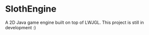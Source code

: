 # SlothEngine

A 2D Java game engine built on top of LWJGL. This project is still in development :) 